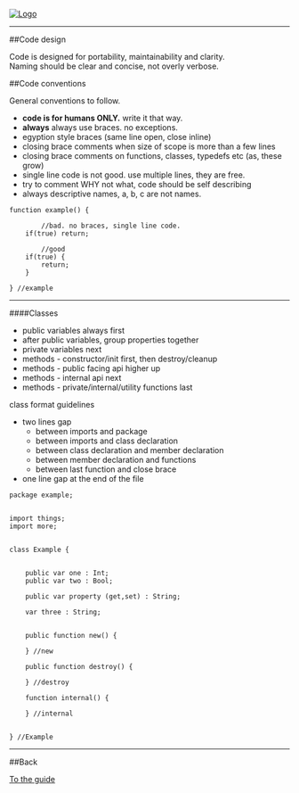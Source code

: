 [![Logo]({{{rel_path}}}images/logo.png)]({{{rel_path}}}index.html#guide)

---

##Code design

Code is designed for portability, maintainability and clarity.   
Naming should be clear and concise, not overly verbose.   




##Code conventions

General conventions to follow.

- **code is for humans ONLY.** write it that way.
- **always** always use braces. no exceptions.
- egyption style braces (same line open, close inline)
- closing brace comments when size of scope is more than a few lines
- closing brace comments on functions, classes, typedefs etc (as, these grow)
- single line code is not good. use multiple lines, they are free.
- try to comment WHY not what, code should be self describing
- always descriptive names, a, b, c are not names.

```
function example() {

        //bad. no braces, single line code.
    if(true) return;

        //good
    if(true) {
        return;
    }

} //example
```
---

####Classes

- public variables always first
- after public variables, group properties together
- private variables next
- methods - constructor/init first, then destroy/cleanup
- methods - public facing api higher up
- methods - internal api next
- methods - private/internal/utility functions last

class format guidelines

- two lines gap
    - between imports and package
    - between imports and class declaration
    - between class declaration and member declaration
    - between member declaration and functions
    - between last function and close brace
- one line gap at the end of the file



```
package example;


import things;
import more;


class Example {


    public var one : Int;
    public var two : Bool;

    public var property (get,set) : String;

    var three : String;


    public function new() {

    } //new

    public function destroy() {

    } //destroy

    function internal() {

    } //internal


} //Example

```

---

##Back

[To the guide]({{{rel_path}}}index.html#guide)

<br/><br/><br/>
<br/><br/><br/>